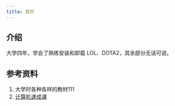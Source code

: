 ```yaml
---
title: 首页
---
```


## 介绍

大学四年，学会了熟练安装和卸载 LOL、DOTA2，其余部分无话可说。



## 参考资料

1. 大学时各种各样的教材111
2. [计算机速成课](https://github.com/1c7/Crash-Course-Computer-Science-Chinese)



